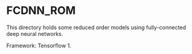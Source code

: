 # FCDNN_ROM
This directory holds some reduced order models using fully-connected deep neural networks.

Framework: Tensorflow 1.
